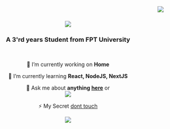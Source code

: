 <img align="right" src="https://visitor-badge.laobi.icu/badge?page_id=thanhpd123.thanhpd123" />
<h1 align="center">
    <img src="https://readme-typing-svg.herokuapp.com/?font=Righteous&size=35&center=true&vCenter=true&width=500&height=70&duration=4000&lines=Hi+There!+👋;+I'm+Phan+Duy+Thành!;" />
</h1>

<h3 align="center">A 3'rd years Student from FPT University</h3>

<br/>

<div align="center">
 
 🔭 I’m currently working on **Home**
 
 🌱 I’m currently learning **React, NodeJS, NextJS**

💬 Ask me about **anything [here](https://www.facebook.com/profile.php?id=100049906000068)** or  
<a href="mailto:thanhpd2303@gmail.com">
    <img src="https://img.shields.io/badge/Gmail-333333?style=for-the-badge&logo=gmail&logoColor=red" />
</a>

⚡ My Secret [dont touch](https://www.youtube.com/shorts/SXHMnicI6Pg)

<img align="center" src="https://github-readme-stats.vercel.app/api?username=thanhpd123&show_icons=true&theme=radical"/>
</div>
